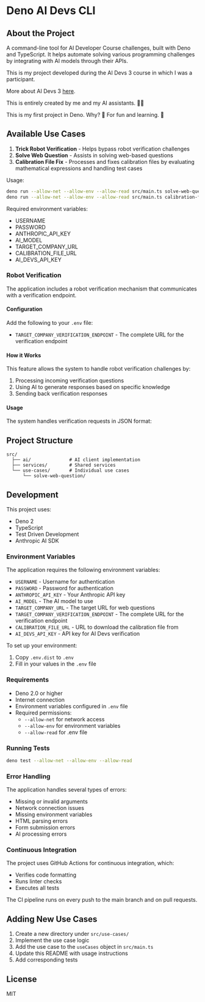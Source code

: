 # Deno AI Devs CLI

## About the Project

A command-line tool for AI Developer Course challenges, built with Deno and TypeScript. It helps automate solving various programming challenges by integrating with AI models through their APIs.

This is my project developed during the AI Devs 3 course in which I was a participant.

More about AI Devs 3 [here](https://www.aidevs.pl/).

This is entirely created by me and my AI assistants. 🤖🚀

This is my first project in Deno. Why? 🤔 For fun and learning. 🧠

## Available Use Cases

1. **Trick Robot Verification** - Helps bypass robot verification challenges
2. **Solve Web Question** - Assists in solving web-based questions
3. **Calibration File Fix** - Processes and fixes calibration files by evaluating mathematical expressions and handling test cases

Usage:

```bash
deno run --allow-net --allow-env --allow-read src/main.ts solve-web-question <url>
deno run --allow-net --allow-env --allow-read src/main.ts calibration-file-fix
```

Required environment variables:

- USERNAME
- PASSWORD
- ANTHROPIC_API_KEY
- AI_MODEL
- TARGET_COMPANY_URL
- CALIBRATION_FILE_URL
- AI_DEVS_API_KEY

### Robot Verification

The application includes a robot verification mechanism that communicates with a verification endpoint.

#### Configuration

Add the following to your `.env` file:

- `TARGET_COMPANY_VERIFICATION_ENDPOINT` - The complete URL for the verification endpoint

#### How it Works

This feature allows the system to handle robot verification challenges by:

1. Processing incoming verification questions
2. Using AI to generate responses based on specific knowledge
3. Sending back verification responses

#### Usage

The system handles verification requests in JSON format:

## Project Structure

```text
src/
  ├── ai/              # AI client implementation
  ├── services/        # Shared services
  └── use-cases/       # Individual use cases
      └── solve-web-question/
```

## Development

This project uses:

- Deno 2
- TypeScript
- Test Driven Development
- Anthropic AI SDK

### Environment Variables

The application requires the following environment variables:

- `USERNAME` - Username for authentication
- `PASSWORD` - Password for authentication
- `ANTHROPIC_API_KEY` - Your Anthropic API key
- `AI_MODEL` - The AI model to use
- `TARGET_COMPANY_URL` - The target URL for web questions
- `TARGET_COMPANY_VERIFICATION_ENDPOINT` - The complete URL for the verification endpoint
- `CALIBRATION_FILE_URL` - URL to download the calibration file from
- `AI_DEVS_API_KEY` - API key for AI Devs verification

To set up your environment:

1. Copy `.env.dist` to `.env`
2. Fill in your values in the `.env` file

### Requirements

- Deno 2.0 or higher
- Internet connection
- Environment variables configured in `.env` file
- Required permissions:
  - `--allow-net` for network access
  - `--allow-env` for environment variables
  - `--allow-read` for .env file

### Running Tests

```bash
deno test --allow-net --allow-env --allow-read
```

### Error Handling

The application handles several types of errors:

- Missing or invalid arguments
- Network connection issues
- Missing environment variables
- HTML parsing errors
- Form submission errors
- AI processing errors

### Continuous Integration

The project uses GitHub Actions for continuous integration, which:

- Verifies code formatting
- Runs linter checks
- Executes all tests

The CI pipeline runs on every push to the main branch and on pull requests.

## Adding New Use Cases

1. Create a new directory under `src/use-cases/`
2. Implement the use case logic
3. Add the use case to the `useCases` object in `src/main.ts`
4. Update this README with usage instructions
5. Add corresponding tests

## License

MIT
